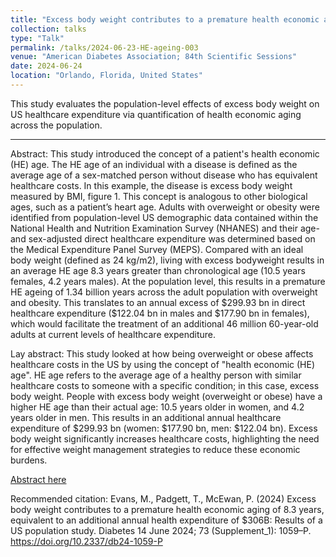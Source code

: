 ```yaml
---
title: "Excess body weight contributes to a premature health economic aging of 8.3 years, equivalent to an additional annual health expenditure of $306B: Results of a US population study"
collection: talks
type: "Talk"
permalink: /talks/2024-06-23-HE-ageing-003
venue: "American Diabetes Association; 84th Scientific Sessions"
date: 2024-06-24
location: "Orlando, Florida, United States"
---
```


This study evaluates the population-level effects of excess body weight on US healthcare expenditure via quantification of health economic aging across the population.

---

Abstract: This study introduced the concept of a patient's health economic (HE) age. The HE age of an individual with a disease is defined as the average age of a sex-matched person without disease who has equivalent healthcare costs. In this example, the disease is excess body weight measured by BMI, figure 1. This concept is analogous to other biological ages, such as a patient’s heart age. Adults with overweight or obesity were identified from population-level US demographic data contained within the National Health and Nutrition Examination Survey (NHANES) and their age- and sex-adjusted direct healthcare expenditure was determined based on the Medical Expenditure Panel Survey (MEPS). Compared with an ideal body weight (defined as 24 kg/m2), living with excess bodyweight results in an average HE age 8.3 years greater than chronological age (10.5 years females, 4.2 years males). At the population level, this results in a premature HE ageing of 1.34 billion years across the adult population with overweight and obesity. This translates to an annual excess of \$299.93 bn in direct healthcare expenditure (\$122.04 bn in males and \$177.90 bn in females), which would facilitate the treatment of an additional 46 million 60-year-old adults at current levels of healthcare expenditure.

Lay abstract: This study looked at how being overweight or obese affects healthcare costs in the US by using the concept of "health economic (HE) age". HE age refers to the average age of a healthy person with similar healthcare costs to someone with a specific condition; in this case, excess body weight. People with excess body weight (overweight or obese) have a higher HE age than their actual age: 10.5 years older in women, and 4.2 years older in men. This results in an additional annual healthcare expenditure of \$299.93 bn (women: \$177.90 bn, men: \$122.04 bn). Excess body weight significantly increases healthcare costs, highlighting the need for effective weight management strategies to reduce these economic burdens. 

[Abstract here](https://doi.org/10.2337/db24-1059-P)

Recommended citation: Evans, M., Padgett, T., McEwan, P. (2024) Excess body weight contributes to a premature health economic aging of 8.3 years, equivalent to an additional annual health expenditure of $306B: Results of a US population study. Diabetes 14 June 2024; 73 (Supplement_1): 1059–P. https://doi.org/10.2337/db24-1059-P

